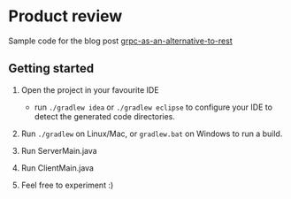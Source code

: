 # Product review

Sample code for the blog post
[grpc-as-an-alternative-to-rest](https://blog.jdriven.com/2018/10/grpc-as-an-alternative-to-rest/)


## Getting started

1. Open the project in your favourite IDE 
     * run `./gradlew idea` or `./gradlew eclipse` to configure your IDE to detect the generated code directories.
     
1. Run `./gradlew`   on Linux/Mac,  or `gradlew.bat` on Windows to run a build.
1. Run ServerMain.java
1. Run ClientMain.java
1. Feel free to experiment :)

